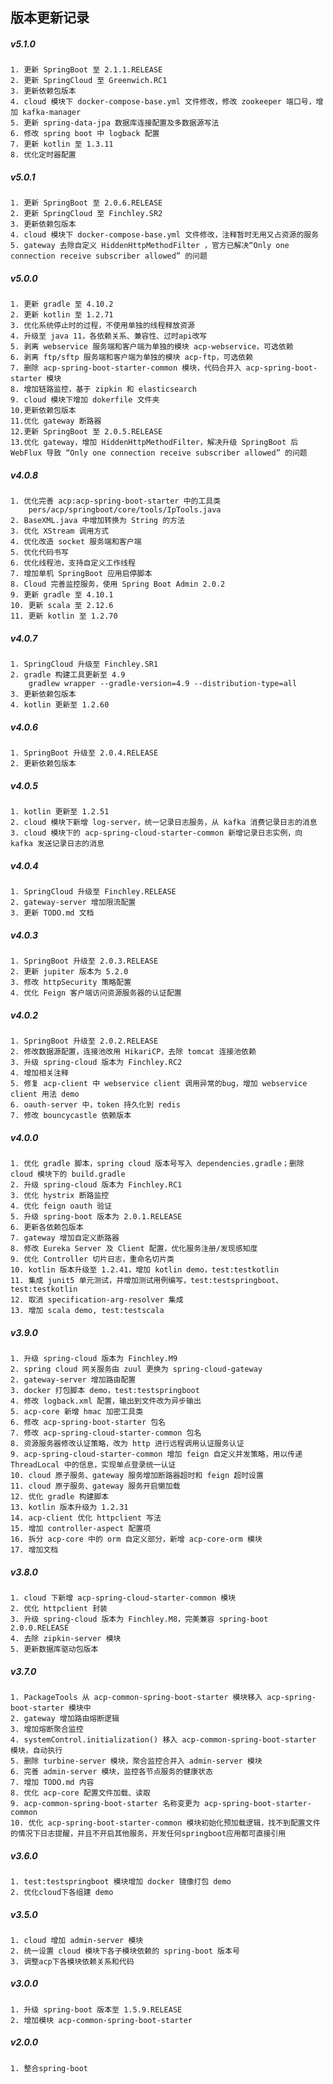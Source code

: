 ## 版本更新记录
##### v5.1.0
    1. 更新 SpringBoot 至 2.1.1.RELEASE
    2. 更新 SpringCloud 至 Greenwich.RC1
    3. 更新依赖包版本
    4. cloud 模块下 docker-compose-base.yml 文件修改，修改 zookeeper 端口号，增加 kafka-manager
    5. 更新 spring-data-jpa 数据库连接配置及多数据源写法
    6. 修改 spring boot 中 logback 配置
    7. 更新 kotlin 至 1.3.11
    8. 优化定时器配置
##### v5.0.1
    1. 更新 SpringBoot 至 2.0.6.RELEASE
    2. 更新 SpringCloud 至 Finchley.SR2
    3. 更新依赖包版本
    4. cloud 模块下 docker-compose-base.yml 文件修改，注释暂时无用又占资源的服务
    5. gateway 去除自定义 HiddenHttpMethodFilter ，官方已解决“Only one connection receive subscriber allowed” 的问题
##### v5.0.0
    1. 更新 gradle 至 4.10.2
    2. 更新 kotlin 至 1.2.71
    3. 优化系统停止时的过程，不使用单独的线程释放资源
    4. 升级至 java 11，各依赖关系、兼容性、过时api改写
    5. 剥离 webservice 服务端和客户端为单独的模块 acp-webservice，可选依赖
    6. 剥离 ftp/sftp 服务端和客户端为单独的模块 acp-ftp，可选依赖
    7. 删除 acp-spring-boot-starter-common 模块，代码合并入 acp-spring-boot-starter 模块
    8. 增加链路监控，基于 zipkin 和 elasticsearch
    9. cloud 模块下增加 dokerfile 文件夹
    10.更新依赖包版本
    11.优化 gateway 断路器
    12.更新 SpringBoot 至 2.0.5.RELEASE
    13.优化 gateway，增加 HiddenHttpMethodFilter，解决升级 SpringBoot 后 WebFlux 导致 “Only one connection receive subscriber allowed” 的问题
##### v4.0.8
    1. 优化完善 acp:acp-spring-boot-starter 中的工具类
        pers/acp/springboot/core/tools/IpTools.java
    2. BaseXML.java 中增加转换为 String 的方法
    3. 优化 XStream 调用方式
    4. 优化改造 socket 服务端和客户端
    5. 优化代码书写
    6. 优化线程池，支持自定义工作线程
    7. 增加单机 SpringBoot 应用启停脚本
    8. Cloud 完善监控服务，使用 Spring Boot Admin 2.0.2
    9. 更新 gradle 至 4.10.1
    10. 更新 scala 至 2.12.6
    11. 更新 kotlin 至 1.2.70
##### v4.0.7
    1. SpringCloud 升级至 Finchley.SR1
    2. gradle 构建工具更新至 4.9
        gradlew wrapper --gradle-version=4.9 --distribution-type=all
    3. 更新依赖包版本
    4. kotlin 更新至 1.2.60
##### v4.0.6
    1. SpringBoot 升级至 2.0.4.RELEASE
    2. 更新依赖包版本
##### v4.0.5
    1. kotlin 更新至 1.2.51
    2. cloud 模块下新增 log-server，统一记录日志服务，从 kafka 消费记录日志的消息
    3. cloud 模块下的 acp-spring-cloud-starter-common 新增记录日志实例，向 kafka 发送记录日志的消息
##### v4.0.4
    1. SpringCloud 升级至 Finchley.RELEASE
    2. gateway-server 增加限流配置
    3. 更新 TODO.md 文档
##### v4.0.3
    1. SpringBoot 升级至 2.0.3.RELEASE
    2. 更新 jupiter 版本为 5.2.0
    3. 修改 httpSecurity 策略配置
    4. 优化 Feign 客户端访问资源服务器的认证配置
##### v4.0.2
    1. SpringBoot 升级至 2.0.2.RELEASE
    2. 修改数据源配置，连接池改用 HikariCP，去除 tomcat 连接池依赖
    3. 升级 spring-cloud 版本为 Finchley.RC2
    4. 增加相关注释
    5. 修复 acp-client 中 webservice client 调用异常的bug，增加 webservice client 用法 demo
    6. oauth-server 中，token 持久化到 redis
    7. 修改 bouncycastle 依赖版本
##### v4.0.0
    1. 优化 gradle 脚本，spring cloud 版本号写入 dependencies.gradle；删除 cloud 模块下的 build.gradle
    2. 升级 spring-cloud 版本为 Finchley.RC1
    3. 优化 hystrix 断路监控
    4. 优化 feign oauth 验证
    5. 升级 spring-boot 版本为 2.0.1.RELEASE
    6. 更新各依赖包版本
    7. gateway 增加自定义断路器
    8. 修改 Eureka Server 及 Client 配置，优化服务注册/发现感知度
    9. 优化 Controller 切片日志，重命名切片类
    10. kotlin 版本升级至 1.2.41，增加 kotlin demo，test:testkotlin
    11. 集成 junit5 单元测试，并增加测试用例编写，test:testspringboot、test:testkotlin
    12. 取消 specification-arg-resolver 集成
    13. 增加 scala demo, test:testscala
##### v3.9.0
    1. 升级 spring-cloud 版本为 Finchley.M9
    2. spring cloud 网关服务由 zuul 更换为 spring-cloud-gateway
    2. gateway-server 增加路由配置
    3. docker 打包脚本 demo，test:testspringboot
    4. 修改 logback.xml 配置，输出到文件改为异步输出
    5. acp-core 新增 hmac 加密工具类
    6. 修改 acp-spring-boot-starter 包名
    7. 修改 acp-spring-cloud-starter-common 包名
    8. 资源服务器修改认证策略，改为 http 进行远程调用认证服务认证
    9. acp-spring-cloud-starter-common 增加 feign 自定义并发策略，用以传递 ThreadLocal 中的信息，实现单点登录统一认证
    10. cloud 原子服务、gateway 服务增加断路器超时和 feign 超时设置
    11. cloud 原子服务、gateway 服务开启懒加载
    12. 优化 gradle 构建脚本
    13. kotlin 版本升级为 1.2.31
    14. acp-client 优化 httpclient 写法
    15. 增加 controller-aspect 配置项
    16. 拆分 acp-core 中的 orm 自定义部分，新增 acp-core-orm 模块
    17. 增加文档
##### v3.8.0
    1. cloud 下新增 acp-spring-cloud-starter-common 模块
    2. 优化 httpclient 封装
    3. 升级 spring-cloud 版本为 Finchley.M8，完美兼容 spring-boot 2.0.0.RELEASE
    4. 去除 zipkin-server 模块
    5. 更新数据库驱动包版本
##### v3.7.0
    1. PackageTools 从 acp-common-spring-boot-starter 模块移入 acp-spring-boot-starter 模块中
    2. gateway 增加路由熔断逻辑
    3. 增加熔断聚合监控
    4. systemControl.initialization() 移入 acp-common-spring-boot-starter 模块，自动执行
    5. 删除 turbine-server 模块，聚合监控合并入 admin-server 模块
    6. 完善 admin-server 模块，监控各节点服务的健康状态
    7. 增加 TODO.md 内容
    8. 优化 acp-core 配置文件加载、读取
    9. acp-common-spring-boot-starter 名称变更为 acp-spring-boot-starter-common
    10. 优化 acp-spring-boot-starter-common 模块初始化预加载逻辑，找不到配置文件的情况下日志提醒，并且不开启其他服务，开发任何springboot应用都可直接引用
##### v3.6.0
    1. test:testspringboot 模块增加 docker 镜像打包 demo
    2. 优化cloud下各组建 demo
##### v3.5.0
    1. cloud 增加 admin-server 模块
    2. 统一设置 cloud 模块下各子模块依赖的 spring-boot 版本号
    3. 调整acp下各模块依赖关系和代码
##### v3.0.0
    1. 升级 spring-boot 版本至 1.5.9.RELEASE
    2. 增加模块 acp-common-spring-boot-starter
##### v2.0.0
    1. 整合spring-boot
